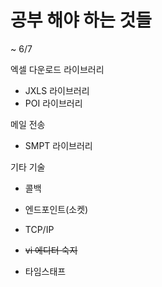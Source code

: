 # 공부 해야 하는 것들

~ 6/7



엑셀 다운로드 라이브러리

- JXLS 라이브러리
- POI 라이브러리

메일 전송

- SMPT 라이브러리



기타 기술

- 콜백
- 엔드포인트(소켓)
- TCP/IP
- ~~vi 에디터 숙지~~

- 타임스태프